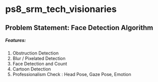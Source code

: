 # ps8_srm_tech_visionaries
## Problem Statement: Face Detection Algorithm

##### Features:
1) Obstruction Detection
2) Blur / Pixelated Detection
3) Face Detection and Count
4) Cartoon Detection
5) Professionalism Check : Head Pose, Gaze Pose, Emotion 
